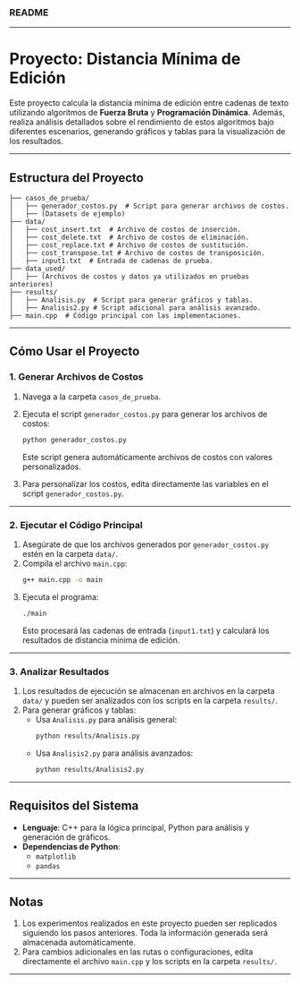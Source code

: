 ### README

---

# Proyecto: Distancia Mínima de Edición

Este proyecto calcula la distancia mínima de edición entre cadenas de texto utilizando algoritmos de **Fuerza Bruta** y **Programación Dinámica**. Además, realiza análisis detallados sobre el rendimiento de estos algoritmos bajo diferentes escenarios, generando gráficos y tablas para la visualización de los resultados.

---

## Estructura del Proyecto

```
├── casos_de_prueba/
│   ├── generador_costos.py  # Script para generar archivos de costos.
│   ├── (Datasets de ejemplo)
├── data/
│   ├── cost_insert.txt  # Archivo de costos de inserción.
│   ├── cost_delete.txt  # Archivo de costos de eliminación.
│   ├── cost_replace.txt # Archivo de costos de sustitución.
│   ├── cost_transpose.txt # Archivo de costos de transposición.
│   ├── input1.txt  # Entrada de cadenas de prueba.
├── data_used/
│   ├── (Archivos de costos y datos ya utilizados en pruebas anteriores)
├── results/
│   ├── Analisis.py  # Script para generar gráficos y tablas.
│   ├── Analisis2.py # Script adicional para análisis avanzado.
├── main.cpp  # Código principal con las implementaciones.
```

---

## Cómo Usar el Proyecto

### 1. Generar Archivos de Costos
1. Navega a la carpeta `casos_de_prueba`.
2. Ejecuta el script `generador_costos.py` para generar los archivos de costos:
   ```bash
   python generador_costos.py
   ```
   Este script genera automáticamente archivos de costos con valores personalizados.

3. Para personalizar los costos, edita directamente las variables en el script `generador_costos.py`.

---

### 2. Ejecutar el Código Principal
1. Asegúrate de que los archivos generados por `generador_costos.py` estén en la carpeta `data/`.
2. Compila el archivo `main.cpp`:
   ```bash
   g++ main.cpp -o main
   ```
3. Ejecuta el programa:
   ```bash
   ./main
   ```
   Esto procesará las cadenas de entrada (`input1.txt`) y calculará los resultados de distancia mínima de edición.

---

### 3. Analizar Resultados
1. Los resultados de ejecución se almacenan en archivos en la carpeta `data/` y pueden ser analizados con los scripts en la carpeta `results/`.
2. Para generar gráficos y tablas:
   - Usa `Analisis.py` para análisis general:
     ```bash
     python results/Analisis.py
     ```
   - Usa `Analisis2.py` para análisis avanzados:
     ```bash
     python results/Analisis2.py
     ```

---

## Requisitos del Sistema

- **Lenguaje**: C++ para la lógica principal, Python para análisis y generación de gráficos.
- **Dependencias de Python**: 
  - `matplotlib`
  - `pandas`

---

## Notas
1. Los experimentos realizados en este proyecto pueden ser replicados siguiendo los pasos anteriores. Toda la información generada será almacenada automáticamente.
2. Para cambios adicionales en las rutas o configuraciones, edita directamente el archivo `main.cpp` y los scripts en la carpeta `results/`.

---
